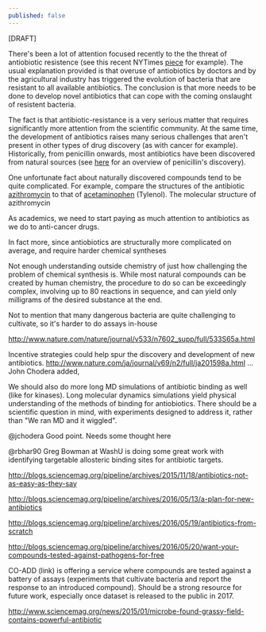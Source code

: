 ```yaml
---
published: false
---
```

[DRAFT]

There's been a lot of attention focused recently to the the threat of antiobiotic resistence (see this recent NYTimes [piece](http://www.nytimes.com/2016/05/27/health/infection-raises-specter-of-superbugs-resistant-to-all-antibiotics.html?_r=0) for example). The usual explanation provided is that overuse of antiobiotics by doctors and by the agricultural industry has triggered the evolution of bacteria that are resistant to all available antibiotics. The conclusion is that more needs to be done to develop novel antibiotics that can cope with the coming onslaught of resistent bacteria.

The fact is that antibiotic-resistance is a very serious matter that requires significantly more attention from the scientific community. At the same time, the development of antibiotics raises many serious challenges that aren't present in other types of drug discovery (as with cancer for example). Historically, from penicillin onwards, most antibiotics have been discovered from natural sources (see [here](http://www.acs.org/content/acs/en/education/whatischemistry/landmarks/flemingpenicillin.html) for an overview of penicillin's discovery).

One unfortunate fact about naturally discovered compounds tend to be quite complicated. For example, compare the structures of the antibiotic [azithromycin](https://en.wikipedia.org/wiki/Azithromycin#History) to that of [acetaminophen](https://en.wikipedia.org/wiki/Paracetamol) (Tylenol). The molecular structure of azithromycin

As academics, we need to start paying as much attention to antibiotics as we do to anti-cancer drugs.

In fact more, since antiobiotics are structurally more complicated on average, and require harder chemical syntheses

Not enough understanding outside chemistry of just how challenging the problem of chemical synthesis is. While most natural compounds can be created by human chemistry, the procedure to do so can be exceedingly complex, involving up to 80 reactions in sequence, and can yield only milligrams of the desired substance at the end.

Not to mention that many dangerous bacteria are quite challenging to cultivate, so it's harder to do assays in-house

http://www.nature.com/nature/journal/v533/n7602_supp/full/533S65a.html

Incentive strategies could help spur the discovery and development of new antibiotics. http://www.nature.com/ja/journal/v69/n2/full/ja201598a.html …John Chodera added,

We should also do more long MD simulations of antibiotic binding as well (like for kinases). Long molecular dynamics simulations yield physical understanding of the methods of binding for antiobiotics. There should be a scientific question in mind, with experiments designed to address it, rather than "We ran MD and it wiggled".

@jchodera Good point. Needs some thought here

@rbhar90 Greg Bowman at WashU is doing some great work with identifying targetable allosteric binding sites for antibiotic targets.

http://blogs.sciencemag.org/pipeline/archives/2015/11/18/antibiotics-not-as-easy-as-they-say

http://blogs.sciencemag.org/pipeline/archives/2016/05/13/a-plan-for-new-antibiotics

http://blogs.sciencemag.org/pipeline/archives/2016/05/19/antibiotics-from-scratch

http://blogs.sciencemag.org/pipeline/archives/2016/05/20/want-your-compounds-tested-against-pathogens-for-free

CO-ADD (link) is offering a service where compounds are tested against a battery of assays (experiments that cultivate bacteria and report the response to an introduced compound). Should be a strong resource for future work, especially once dataset is released to the public in 2017.

http://www.sciencemag.org/news/2015/01/microbe-found-grassy-field-contains-powerful-antibiotic